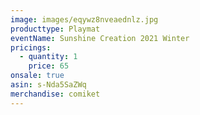 ```yaml
---
image: images/eqywz8nveaednlz.jpg
producttype: Playmat
eventName: Sunshine Creation 2021 Winter
pricings:
  - quantity: 1
    price: 65
onsale: true
asin: s-Nda5SaZWq
merchandise: comiket
---
```

